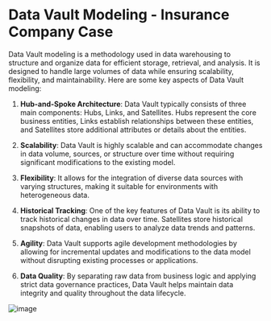 # Data Vault Modeling - Insurance Company Case
Data Vault modeling is a methodology used in data warehousing to structure and organize data for efficient storage, retrieval, and analysis. It is designed to handle large volumes of data while ensuring scalability, flexibility, and maintainability. Here are some key aspects of Data Vault modeling:

1. **Hub-and-Spoke Architecture**: Data Vault typically consists of three main components: Hubs, Links, and Satellites. Hubs represent the core business entities, Links establish relationships between these entities, and Satellites store additional attributes or details about the entities.

2. **Scalability**: Data Vault is highly scalable and can accommodate changes in data volume, sources, or structure over time without requiring significant modifications to the existing model.

3. **Flexibility**: It allows for the integration of diverse data sources with varying structures, making it suitable for environments with heterogeneous data.

4. **Historical Tracking**: One of the key features of Data Vault is its ability to track historical changes in data over time. Satellites store historical snapshots of data, enabling users to analyze data trends and patterns.

5. **Agility**: Data Vault supports agile development methodologies by allowing for incremental updates and modifications to the data model without disrupting existing processes or applications.

6. **Data Quality**: By separating raw data from business logic and applying strict data governance practices, Data Vault helps maintain data integrity and quality throughout the data lifecycle.

![image](https://github.com/jayronsoares/datavaultmodeling/assets/248106/2efa209a-6c59-4055-9553-a8bab28f9ebc)
